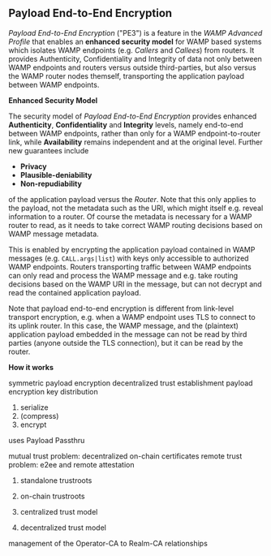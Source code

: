 ## Payload End-to-End Encryption

*Payload End-to-End Encryption* ("PE3") is a feature in the *WAMP Advanced Profile* that enables an **enhanced security model** for WAMP based systems which isolates WAMP endpoints (e.g. *Callers* and *Callees*) from routers. It provides Authenticity, Confidentiality and Integrity of data not only between WAMP endpoints and routers versus outside third-parties, but also versus the WAMP router nodes themself, transporting the application payload between WAMP endpoints.

**Enhanced Security Model**

The security model of *Payload End-to-End Encryption* provides enhanced **Authenticity**, **Confidentiality** and **Integrity** levels, namely end-to-end between WAMP endpoints, rather than only for a WAMP endpoint-to-router link, while **Availability** remains independent and at the original level. Further new guarantees include

* **Privacy**
* **Plausible-deniability**
* **Non-repudiability**

of the application payload versus the *Router*. Note that this only applies to the payload, not the metadata such as the URI, which might itself e.g. reveal information to a router. Of course the metadata is necessary for a WAMP router to read, as it needs to take correct WAMP routing decisions based on WAMP message metadata.

This is enabled by encrypting the application payload contained in WAMP messages (e.g. `CALL.args|list`) with keys only accessible to authorized WAMP endpoints. Routers transporting traffic between WAMP endpoints can only read and process the WAMP message and e.g. take routing decisions based on the WAMP URI in the message, but can not decrypt and read the contained application payload.

Note that payload end-to-end encryption is different from link-level transport encryption, e.g. when a WAMP endpoint uses TLS to connect to its uplink router. In this case, the WAMP message, and the (plaintext) application payload embedded in the message can not be read by third parties (anyone outside the TLS connection), but it can be read by the router.

**How it works**

symmetric payload encryption
decentralized trust establishment
payload encryption key distribution

1. serialize
2. (compress)
3. encrypt

uses Payload Passthru

mutual trust problem: decentralized on-chain certificates
remote trust problem: e2ee and remote attestation

1) standalone trustroots
2) on-chain trustroots

1) centralized trust model
2) decentralized trust model

management of the Operator-CA to Realm-CA relationships
